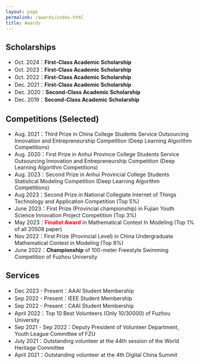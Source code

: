 ```yaml
---
layout: page
permalink: /awards/index.html
title: Awards
---
```



## Scholarships

- Oct. 2024：**First-Class Academic Scholarship**
- Oct. 2023：**First-Class Academic Scholarship**
- Oct. 2022：**First-Class Academic Scholarship**
- Dec. 2021：**First-Class Academic Scholarship**
- Dec. 2020：**Second-Class Academic Scholarship**
- Dec. 2019：**Second-Class Academic Scholarship**

## Competitions (Selected)

- Aug. 2021：Third Prize in China College Students Service Outsourcing Innovation and Entrepreneurship Competition (Deep Learning Algorithm Competitions)
- Aug. 2020：First Prize in Anhui Province College Students Service Outsourcing Innovation and Entrepreneurship Competition (Deep Learning Algorithm Competitions)
- Aug. 2023：Second Prize in Anhui Provincial College Students Statistical Modeling Competition (Deep Learning Algorithm Competitions)
- Aug 2023：Second Prize in National Collegiate Internet of Things Technology and Application Competition (Top 5%)
- June 2023：First Prize (Provincial championship) in Fujian Youth Science Innovation Project Competition (Top 3%)
- May 2023：**<font color='red'>Finalist Award</font>** in Mathematical Contest In Modeling (Top 1% of all 20508 paper)
- Nov 2022：First Prize (Provincial Level) in China Undergraduate Mathematical Contest in Modeling (Top 8%)
- June 2022：**Championship** of 100-meter Freestyle Swimming Competition of Fuzhou University<br>

## Services

- Dec 2023 - Present：AAAI Student Membership
- Sep 2022 - Present：IEEE Student Membership
- Sep 2022 - Present：CAAI Student Membership
- April 2022：Top 10 Best Volunteers (Only 10/30000) of Fuzhou University
- Sep 2021 - Sep 2022：Deputy President of Volunteer Department, Youth League Committee of FZU
- July 2021：Outstanding volunteer at the 44th session of the World Heritage Committee
- April 2021：Outstanding volunteer at the 4th Digital China Summit<br>
